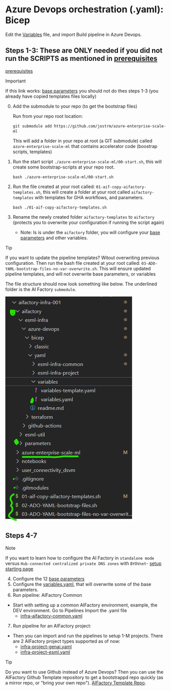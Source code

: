 # Azure Devops orchestration (.yaml): Bicep
Edit the [Variables](./variables/variables.yaml) file, and import Build pipeline in Azure Devops.

## Steps 1-3: These are ONLY needed if you did not run the SCRIPTS as mentioned in [prerequisites](../../../../../documentation/v2/10-19/12-prerequisites-setup.md)

[prerequisites](../../../../../documentation/v2/10-19/12-prerequisites-setup.md)

>[!IMPORTANT]
> If this link works: [base parameters](../../../../aifactory/parameters/) you should not do thes steps 1-3 (you already have copied templates files locally)
>

0) Add the submodule to your repo (to get the bootstrap files)

    Run from your repo root location:

    ```
    git submodule add https://github.com/jostrm/azure-enterprise-scale-ml
    ```

    This will add a folder in your repo at root (a GIT submodule) called `azure-enterprise-scale-ml` that contains accelerator code (boostrap scripts, templates)

1) Run the start script `./azure-enterprise-scale-ml/00-start.sh`,  this will create some bootstrap-scripts at your repo root.

    ```
   bash ./azure-enterprise-scale-ml/00-start.sh
    ```
2) Run the file created at your root called: `01-aif-copy-aifactory-templates.sh`, this will create a folder at your root called `aifactory-templates` with templates for GHA workflows, and parameters.
    ```
   bash ./01-aif-copy-aifactory-templates.sh
    ```
3) Rename the newly created folder  `aifactory-templates` to  `aifactory` (protects you to overwrite your configuration if running the script again)
    - Note: Is is under the `aifactory` folder, you will configure your [base parameters](../../../../aifactory/parameters/) and other variables.

>[!TIP]
> If you want to update the pipeline templates? Witout overwriting previous configuration. Then run the bash file created at your root called: `03-ADO-YAML-bootstrap-files-no-var-overwrite.sh`. This will ensure updated pipeline templates, and will not overwrite base parameters, or variables

The file structure should now look something like below. The underlined folder is the AI Factory `submodule`.

![](../../../../../../documentation/v2/20-29/images/24-end-2-end-setup-repo-ADO-byorepo.png)

## Steps 4-7

>[!NOTE]
> If you want to learn how to configure the AI Factory in `standalone mode` versus `Hub-connected centralized private DNS zones` with `BYOVnet`- [ setup starting page](../../../../../../documentation/v2/20-29/24-end-2-end-setup.md)
>

4) Configure the 12 [base parameters](../../../../aifactory/parameters/) 
5) Configure the [variables.yaml](./variables/variables.yaml), that will overwrite some of the base parameters.
6) Run pipeline: AIFactory Common
- Start with setting up a common AIFactory environment, example, the DEV environment. Go to Pipelines Import the .yaml file
    - [infra-aifactory-common.yaml](./esml-infra-common/infra-aifactory-common.yaml)

7) Run pipeline for an AIFactory project: 
- Then you can import and run the pipelines to setup 1-M projects. There are 2 AIFactory project types supported as of now: 
    - [infra-project-genai.yaml](./esml-infra-project/infra-project-genai.yaml)
    - [infra-project-esml.yaml](./esml-infra-project/infra-project-esml.yaml)

> [!TIP]
>  Do you want to use Github instead of Azure Devops? Then you can use the AIFactory Github Template repository to get a bootstrappd repo quickly (as a mirror repo, or "bring your own repo"). [AIFactory Template Repo](https://github.com/jostrm/azure-enterprise-scale-ml-usage).
>